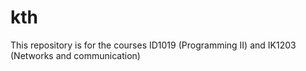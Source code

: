 # kth
This repository is for the courses ID1019 (Programming II) and IK1203 (Networks and communication)







